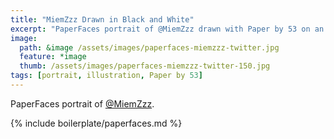 ```yaml
---
title: "MiemZzz Drawn in Black and White"
excerpt: "PaperFaces portrait of @MiemZzz drawn with Paper by 53 on an iPad."
image: 
  path: &image /assets/images/paperfaces-miemzzz-twitter.jpg 
  feature: *image
  thumb: /assets/images/paperfaces-miemzzz-twitter-150.jpg
tags: [portrait, illustration, Paper by 53]
---
```


PaperFaces portrait of [@MiemZzz](http://twitter.com/MiemZzz).

{% include boilerplate/paperfaces.md %}
